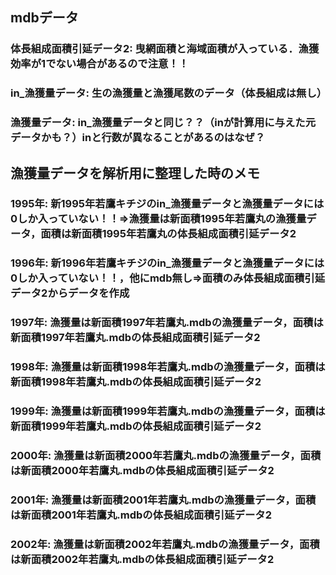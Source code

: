 ## mdbデータ  
### 体長組成面積引延データ2: 曳網面積と海域面積が入っている．漁獲効率が1でない場合があるので注意！！  
### in_漁獲量データ: 生の漁獲量と漁獲尾数のデータ（体長組成は無し） 
### 漁獲量データ: in_漁獲量データと同じ？？（inが計算用に与えた元データかも？）inと行数が異なることがあるのはなぜ？ 
  
## 漁獲量データを解析用に整理した時のメモ  
### 1995年: 新1995年若鷹キチジのin_漁獲量データと漁獲量データには0しか入っていない！！=>漁獲量は新面積1995年若鷹丸の漁獲量データ，面積は新面積1995年若鷹丸の体長組成面積引延データ2  
### 1996年: 新1996年若鷹キチジのin_漁獲量データと漁獲量データには0しか入っていない！！，他にmdb無し=>面積のみ体長組成面積引延データ2からデータを作成  
### 1997年: 漁獲量は新面積1997年若鷹丸.mdbの漁獲量データ，面積は新面積1997年若鷹丸.mdbの体長組成面積引延データ2  
### 1998年: 漁獲量は新面積1998年若鷹丸.mdbの漁獲量データ，面積は新面積1998年若鷹丸.mdbの体長組成面積引延データ2  
### 1999年: 漁獲量は新面積1999年若鷹丸.mdbの漁獲量データ，面積は新面積1999年若鷹丸.mdbの体長組成面積引延データ2  
### 2000年: 漁獲量は新面積2000年若鷹丸.mdbの漁獲量データ，面積は新面積2000年若鷹丸.mdbの体長組成面積引延データ2  
### 2001年: 漁獲量は新面積2001年若鷹丸.mdbの漁獲量データ，面積は新面積2001年若鷹丸.mdbの体長組成面積引延データ2  
### 2002年: 漁獲量は新面積2002年若鷹丸.mdbの漁獲量データ，面積は新面積2002年若鷹丸.mdbの体長組成面積引延データ2  
### 